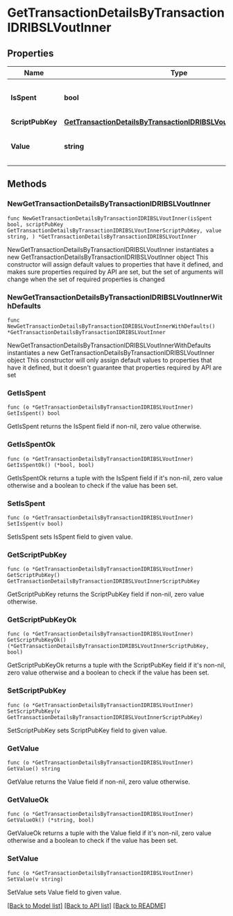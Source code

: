 # GetTransactionDetailsByTransactionIDRIBSLVoutInner

## Properties

Name | Type | Description | Notes
------------ | ------------- | ------------- | -------------
**IsSpent** | **bool** | Defines whether the output is spent or not. | 
**ScriptPubKey** | [**GetTransactionDetailsByTransactionIDRIBSLVoutInnerScriptPubKey**](GetTransactionDetailsByTransactionIDRIBSLVoutInnerScriptPubKey.md) |  | 
**Value** | **string** | Represents the sent/received amount. | 

## Methods

### NewGetTransactionDetailsByTransactionIDRIBSLVoutInner

`func NewGetTransactionDetailsByTransactionIDRIBSLVoutInner(isSpent bool, scriptPubKey GetTransactionDetailsByTransactionIDRIBSLVoutInnerScriptPubKey, value string, ) *GetTransactionDetailsByTransactionIDRIBSLVoutInner`

NewGetTransactionDetailsByTransactionIDRIBSLVoutInner instantiates a new GetTransactionDetailsByTransactionIDRIBSLVoutInner object
This constructor will assign default values to properties that have it defined,
and makes sure properties required by API are set, but the set of arguments
will change when the set of required properties is changed

### NewGetTransactionDetailsByTransactionIDRIBSLVoutInnerWithDefaults

`func NewGetTransactionDetailsByTransactionIDRIBSLVoutInnerWithDefaults() *GetTransactionDetailsByTransactionIDRIBSLVoutInner`

NewGetTransactionDetailsByTransactionIDRIBSLVoutInnerWithDefaults instantiates a new GetTransactionDetailsByTransactionIDRIBSLVoutInner object
This constructor will only assign default values to properties that have it defined,
but it doesn't guarantee that properties required by API are set

### GetIsSpent

`func (o *GetTransactionDetailsByTransactionIDRIBSLVoutInner) GetIsSpent() bool`

GetIsSpent returns the IsSpent field if non-nil, zero value otherwise.

### GetIsSpentOk

`func (o *GetTransactionDetailsByTransactionIDRIBSLVoutInner) GetIsSpentOk() (*bool, bool)`

GetIsSpentOk returns a tuple with the IsSpent field if it's non-nil, zero value otherwise
and a boolean to check if the value has been set.

### SetIsSpent

`func (o *GetTransactionDetailsByTransactionIDRIBSLVoutInner) SetIsSpent(v bool)`

SetIsSpent sets IsSpent field to given value.


### GetScriptPubKey

`func (o *GetTransactionDetailsByTransactionIDRIBSLVoutInner) GetScriptPubKey() GetTransactionDetailsByTransactionIDRIBSLVoutInnerScriptPubKey`

GetScriptPubKey returns the ScriptPubKey field if non-nil, zero value otherwise.

### GetScriptPubKeyOk

`func (o *GetTransactionDetailsByTransactionIDRIBSLVoutInner) GetScriptPubKeyOk() (*GetTransactionDetailsByTransactionIDRIBSLVoutInnerScriptPubKey, bool)`

GetScriptPubKeyOk returns a tuple with the ScriptPubKey field if it's non-nil, zero value otherwise
and a boolean to check if the value has been set.

### SetScriptPubKey

`func (o *GetTransactionDetailsByTransactionIDRIBSLVoutInner) SetScriptPubKey(v GetTransactionDetailsByTransactionIDRIBSLVoutInnerScriptPubKey)`

SetScriptPubKey sets ScriptPubKey field to given value.


### GetValue

`func (o *GetTransactionDetailsByTransactionIDRIBSLVoutInner) GetValue() string`

GetValue returns the Value field if non-nil, zero value otherwise.

### GetValueOk

`func (o *GetTransactionDetailsByTransactionIDRIBSLVoutInner) GetValueOk() (*string, bool)`

GetValueOk returns a tuple with the Value field if it's non-nil, zero value otherwise
and a boolean to check if the value has been set.

### SetValue

`func (o *GetTransactionDetailsByTransactionIDRIBSLVoutInner) SetValue(v string)`

SetValue sets Value field to given value.



[[Back to Model list]](../README.md#documentation-for-models) [[Back to API list]](../README.md#documentation-for-api-endpoints) [[Back to README]](../README.md)


